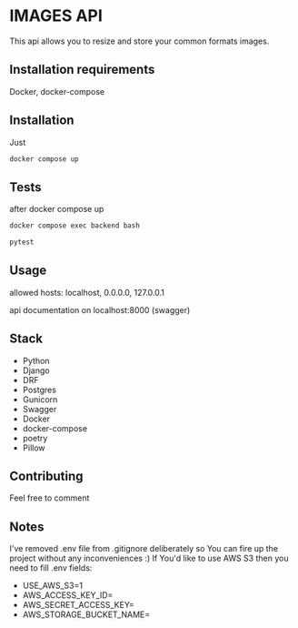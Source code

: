 # IMAGES API

This api allows you to resize and store your common formats images.

## Installation requirements
Docker, docker-compose

## Installation
Just
```bash
docker compose up
```

## Tests
after docker compose up
```bash
docker compose exec backend bash
```
```bash
pytest
```

## Usage

allowed hosts: localhost, 0.0.0.0, 127.0.0.1

api documentation on localhost:8000 (swagger)

## Stack
- Python
- Django
- DRF
- Postgres
- Gunicorn
- Swagger
- Docker
- docker-compose
- poetry
- Pillow

## Contributing
Feel free to comment

## Notes
I've removed .env file from .gitignore deliberately so You can fire up the project without any inconveniences :) 
If You'd like to use AWS S3 then you need to fill .env fields:
- USE_AWS_S3=1
- AWS_ACCESS_KEY_ID=<your aws key>
- AWS_SECRET_ACCESS_KEY=<your aws secret key>
- AWS_STORAGE_BUCKET_NAME=<your aws bucket name>
